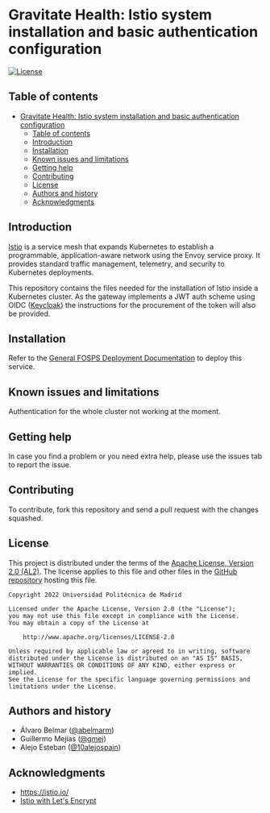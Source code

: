 Gravitate Health: Istio system installation and basic authentication configuration
=================================================

[![License](https://img.shields.io/badge/License-Apache_2.0-blue.svg)](https://opensource.org/licenses/Apache-2.0)

Table of contents
-----------------

- [Gravitate Health: Istio system installation and basic authentication configuration](#gravitate-health-istio-system-installation-and-basic-authentication-configuration)
  - [Table of contents](#table-of-contents)
  - [Introduction](#introduction)
  - [Installation](#installation)
  - [Known issues and limitations](#known-issues-and-limitations)
  - [Getting help](#getting-help)
  - [Contributing](#contributing)
  - [License](#license)
  - [Authors and history](#authors-and-history)
  - [Acknowledgments](#acknowledgments)

## Introduction

[Istio](https://istio.io/) is a service mesh that expands Kubernetes to establish a programmable, application-aware network using the Envoy service proxy. It provides standard traffic management, telemetry, and security to Kubernetes deployments.

This repository contains the files needed for the installation of Istio inside a Kubernetes cluster. As the gateway implements a JWT auth scheme using OIDC ([Keycloak](https://github.com/keycloak/keycloak)) the instructions for the procurement of the token will also be provided.

## Installation

Refer to the [General FOSPS Deployment Documentation](https://github.com/Gravitate-Health/Documentation) to deploy this service.


Known issues and limitations
----------------------------

Authentication for the whole cluster not working at the moment.

Getting help
------------

In case you find a problem or you need extra help, please use the issues tab to report the issue.

Contributing
------------

To contribute, fork this repository and send a pull request with the changes squashed.

License
-------

This project is distributed under the terms of the [Apache License, Version 2.0 (AL2)](http://www.apache.org/licenses/LICENSE-2.0). The license applies to this file and other files in the [GitHub repository](https://github.com/Gravitate-Health/istio) hosting this file.

```
Copyright 2022 Universidad Politécnica de Madrid

Licensed under the Apache License, Version 2.0 (the "License");
you may not use this file except in compliance with the License.
You may obtain a copy of the License at

    http://www.apache.org/licenses/LICENSE-2.0

Unless required by applicable law or agreed to in writing, software
distributed under the License is distributed on an "AS IS" BASIS,
WITHOUT WARRANTIES OR CONDITIONS OF ANY KIND, either express or implied.
See the License for the specific language governing permissions and
limitations under the License.
```

Authors and history
---------------------------

- Álvaro Belmar ([@abelmarm](https://github.com/abelmarm))
- Guillermo Mejías ([@gmej](https://github.com/gmej))
- Alejo Esteban ([@10alejospain](https://github.com/10alejospain))

Acknowledgments
---------------

- https://istio.io/
- [Istio with Let's Encrypt](https://nsirap.com/posts/040-istio-with-lets-encrypt/)


